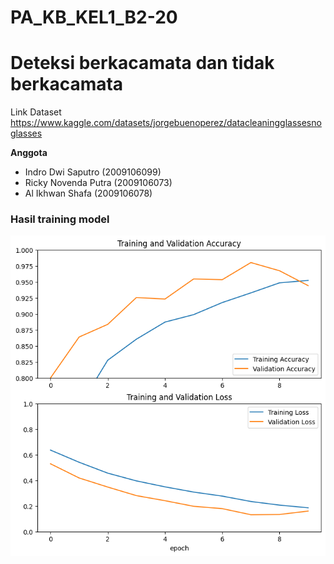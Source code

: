 # PA_KB_KEL1_B2-20
<h1>Deteksi berkacamata dan tidak berkacamata</h1>

Link Dataset
<a>https://www.kaggle.com/datasets/jorgebuenoperez/datacleaningglassesnoglasses</a>

<b>Anggota</b>
<ul>
<li>Indro Dwi Saputro (2009106099)</li>
<li>Ricky Novenda Putra (2009106073)</li>
<li>Al Ikhwan Shafa (2009106078)</li>
</ul>

<h3>Hasil training model </h3>
<img src="ss/output.png" alt="Alt text" title="Optional title">

